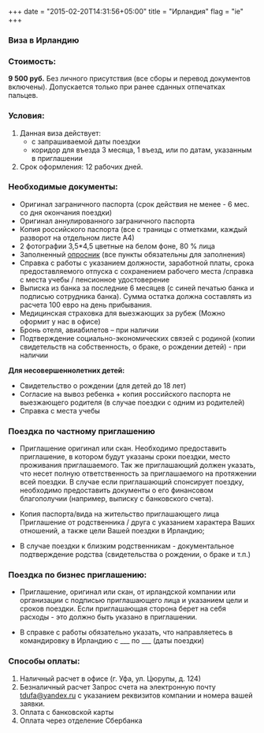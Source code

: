 +++
date = "2015-02-20T14:31:56+05:00"
title = "Ирландия"
flag = "ie"
+++
### Виза в Ирландию

### Стоимость:
 **9 500 руб.** Без личного присутствия (все сборы и перевод документов включены).  Допускается только при ранее сданных отпечатках пальцев.

### Условия:

1. Данная виза действует:
   * с запрашиваемой даты поездки
   * коридор для въезда 3 месяца, 1 въезд, или по датам, указанным в приглашении
2. Срок оформления: 12 рабочих дней.



### Необходимые документы:

* Оригинал заграничного паспорта (срок действия не менее - 6 мес. со дня окончания поездки)
* Оригинал аннулированного заграничного паспорта
* Копия российского паспорта (все с траницы с отметками, каждый разворот на отдельном листе А4)
* 2 фотографии 3,5*4,5 цветные на белом фоне, 80 % лица
* Заполненный [опросник](/forms/ireland.doc) (все пункты обязательны для заполнения)
* Справка с работы с указанием должности, заработной платы, срока предоставляемого отпуска с сохранением рабочего места /справка с места учебы / пенсионное удостоверение
* Выписка из банка за последние 6 месяцев (с синей печатью банка и подписью сотрудника банка). Сумма остатка должна составлять из расчета 100 евро на день прибывания.
* Медицинская страховка для выезжающих за рубеж (Можно оформит у нас в офисе)
* Бронь отеля, авиабилетов – при наличии
* Подтверждение социально-экономических связей с родиной (копии свидетельств на собственность, о браке, о рождении детей) - при наличии

**Для несовершеннолетних детей:**
* Свидетельство о рождении (для детей до 18 лет)
* Согласие на вывоз ребенка + копия российского паспорта не выезжающего родителя (в случае поездки с одним из родителей)
* Справка с места учебы

### Поездка по частному приглашению
* Приглашение оригинал или скан.
Необходимо предоставить приглашение, в котором будут указаны сроки поездки, место проживания приглашаемого. Так же приглашающий должен указать, что несет полную ответственность за приглашаемого на протяжении всей поездки. В случае если приглашающий спонсирует поездку, необходимо предоставить документы о его финансовом благополучии (например, выписку с банковского счета).

* Копия паспорта/вида на жительство приглашающего лица
Приглашение от родственника / друга с указанием характера Ваших отношений, а также цели Вашей поездки в Ирландию;

* В случае поездки к близким родственникам - документальное подтверждение родства (свидетельства о рождении, о браке и т.п.)

### Поездка по бизнес приглашению:

* Приглашение, оригинал или скан, от ирландской компании или организации с подписью приглашающего лица и указанием цели и сроков поездки. Если приглашающая сторона берет на себя расходы - это должно быть указано в приглашении.

* В справке с работы обязательно указать, что направляетесь в командировку в Ирландию с ___ по ___ (даты поездки)

### Способы оплаты:

1. Наличный расчет в офисе (г. Уфа, ул. Цюрупы, д. 124)
2. Безналичный расчет
Запрос счета на электронную почту tdufa@yandex.ru  с указанием реквизитов компании и номера вашей заявки.
3. Оплата с банковской карты
4. Оплата через отделение Сбербанка

